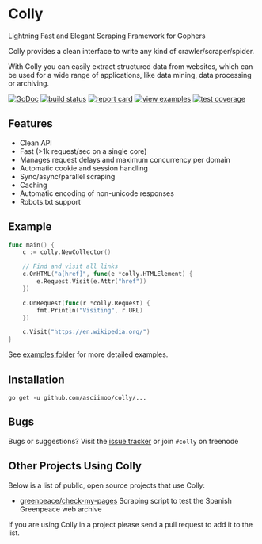 # Colly

Lightning Fast and Elegant Scraping Framework for Gophers

Colly provides a clean interface to write any kind of crawler/scraper/spider.

With Colly you can easily extract structured data from websites, which can be used for a wide range of applications, like data mining, data processing or archiving.

[![GoDoc](https://godoc.org/github.com/asciimoo/colly?status.svg)](https://godoc.org/github.com/asciimoo/colly)
[![build status](https://img.shields.io/travis/asciimoo/colly/master.svg?style=flat-square)](https://travis-ci.org/asciimoo/colly)
[![report card](https://img.shields.io/badge/report%20card-a%2B-ff3333.svg?style=flat-square)](http://goreportcard.com/report/asciimoo/colly)
[![view examples](https://img.shields.io/badge/learn%20by-examples-0077b3.svg?style=flat-square)](https://github.com/asciimoo/colly/tree/master/_examples)
[![test coverage](https://cover.run/go/github.com/asciimoo/colly.svg)](https://cover.run/go/github.com/asciimoo/colly)

## Features

 * Clean API
 * Fast (>1k request/sec on a single core)
 * Manages request delays and maximum concurrency per domain
 * Automatic cookie and session handling
 * Sync/async/parallel scraping
 * Caching
 * Automatic encoding of non-unicode responses
 * Robots.txt support


## Example

```go
func main() {
	c := colly.NewCollector()

	// Find and visit all links
	c.OnHTML("a[href]", func(e *colly.HTMLElement) {
		e.Request.Visit(e.Attr("href"))
	})

	c.OnRequest(func(r *colly.Request) {
		fmt.Println("Visiting", r.URL)
	})

	c.Visit("https://en.wikipedia.org/")
}
```

See [examples folder](https://github.com/asciimoo/colly/tree/master/_examples) for more detailed examples.


## Installation

```
go get -u github.com/asciimoo/colly/...
```


## Bugs

Bugs or suggestions? Visit the [issue tracker](https://github.com/asciimoo/colly/issues) or join `#colly` on freenode


## Other Projects Using Colly

Below is a list of public, open source projects that use Colly:

 * [greenpeace/check-my-pages](https://github.com/greenpeace/check-my-pages) Scraping script to test the Spanish Greenpeace web archive

If you are using Colly in a project please send a pull request to add it to the list.

